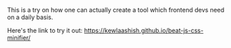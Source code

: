 This is a try on how one can actually create a tool which frontend devs need on a daily basis.

Here's the link to try it out: https://kewlaashish.github.io/beat-js-css-minifier/
